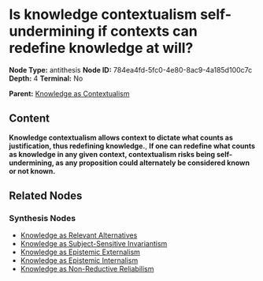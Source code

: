 # Is knowledge contextualism self-undermining if contexts can redefine knowledge at will?

**Node Type:** antithesis
**Node ID:** 784ea4fd-5fc0-4e80-8ac9-4a185d100c7c
**Depth:** 4
**Terminal:** No

**Parent:** [Knowledge as Contextualism](knowledge-as-contextualism-synthesis-34a646f3-6bed-4d6b-8194-a00ffa60b5bb.md)

## Content

**Knowledge contextualism allows context to dictate what counts as justification, thus redefining knowledge.**, **If one can redefine what counts as knowledge in any given context, contextualism risks being self-undermining, as any proposition could alternately be considered known or not known.**

## Related Nodes

### Synthesis Nodes

- [Knowledge as Relevant Alternatives](knowledge-as-relevant-alternatives-synthesis-ff4112f8-ec64-4576-969f-c07db53790da.md)
- [Knowledge as Subject-Sensitive Invariantism](knowledge-as-subject-sensitive-invariantism-synthesis-cccf97d5-e23e-4975-8dd0-c4146bf198c9.md)
- [Knowledge as Epistemic Externalism](knowledge-as-epistemic-externalism-synthesis-1cbaeb7e-4278-4bbb-99be-2bd8d07ae105.md)
- [Knowledge as Epistemic Internalism](knowledge-as-epistemic-internalism-synthesis-f8cd6c97-210b-44c7-bd05-c01c0171cbc6.md)
- [Knowledge as Non-Reductive Reliabilism](knowledge-as-non-reductive-reliabilism-synthesis-b4663141-0ee5-4f9f-bfc0-02f2b0a92f05.md)
